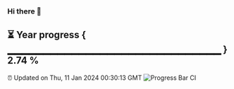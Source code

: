 ### Hi there 👋
⏳ Year progress { ▁▁▁▁▁▁▁▁▁▁▁▁▁▁▁▁▁▁▁▁▁▁▁▁▁▁▁▁▁▁ } 2.74 %
---
⏰ Updated on Thu, 11 Jan 2024 00:30:13 GMT
![Progress Bar CI](https://github.com/Moyi321/Moyi321/workflows/Progress%20Bar%20CI/badge.svg)
